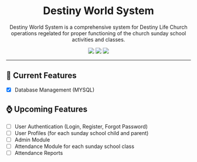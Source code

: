 <h1 align="center">Destiny World System</h1>

<p align="center">
  Destiny World System is a comprehensive system for Destiny Life Church operations regelated for proper functioning of 
    the church sunday school activities and classes.
</p>

<p align="center">
  <img src="https://img.shields.io/badge/Version-0.1-blue.svg?style=flat">
  <img src="https://img.shields.io/badge/License-MIT-green.svg?style=flat">
  <img src="https://img.shields.io/badge/Platform-Android-brightgreen.svg?style=flat">
</p>

---

## 🌟 Current Features
- [x] Database Management (MYSQL)

## ⌚ Upcoming Features

- [ ] User Authentication (Login, Register, Forgot Password)
- [ ] User Profiles (for each sunday school child and parent)
- [ ] Admin Module
- [ ] Attendance Module for each sunday school class
- [ ] Attendance Reports
